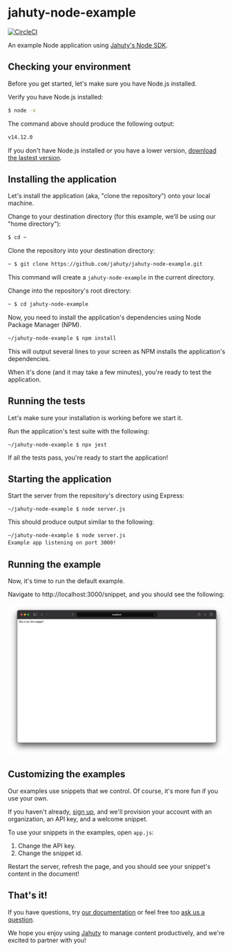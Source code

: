 # jahuty-node-example

[![CircleCI](https://circleci.com/gh/jahuty/jahuty-node-example.svg?style=svg)](https://circleci.com/gh/jahuty/jahuty-node-example)

An example Node application using [Jahuty's Node SDK](https://github.com/jahuty/jahuty-node).

## Checking your environment

Before you get started, let's make sure you have Node.js installed.

Verify you have Node.js installed:

```bash
$ node -v
```

The command above should produce the following output:

```bash
v14.12.0
```

If you don't have Node.js installed or you have a lower version, [download the lastest version](https://nodejs.org/en/download/).

## Installing the application

Let's install the application (aka, "clone the repository") onto your local machine.

Change to your destination directory (for this example, we'll be using our "home directory"):

```bash
$ cd ~
```

Clone the repository into your destination directory:

```bash
~ $ git clone https://github.com/jahuty/jahuty-node-example.git
```

This command will create a `jahuty-node-example` in the current directory.

Change into the repository's root directory:

```bash
~ $ cd jahuty-node-example
```

Now, you need to install the application's dependencies using Node Package Manager (NPM).

```bash
~/jahuty-node-example $ npm install
```

This will output several lines to your screen as NPM installs the application's dependencies.

When it's done (and it may take a few minutes), you're ready to test the application.

## Running the tests

Let's make sure your installation is working before we start it.

Run the application's test suite with the following:

```
~/jahuty-node-example $ npx jest
```

If all the tests pass, you're ready to start the application!

## Starting the application

Start the server from the repository's directory using Express:

```
~/jahuty-node-example $ node server.js
```

This should produce output similar to the following:

```bash
~/jahuty-node-example $ node server.js
Example app listening on port 3000!
```

## Running the example

Now, it's time to run the default example.

Navigate to http://localhost:3000/snippet, and you should see the following:

![Jahuty example](https://github.com/jahuty/jahuty-node-example/blob/master/example.png)

## Customizing the examples

Our examples use snippets that we control. Of course, it's more fun if you use your own.

If you haven't already, [sign up](https://app.jahuty.com/sign-up), and we'll provision your account with an organization, an API key, and a welcome snippet.

To use your snippets in the examples, open `app.js`:

1. Change the API key.
1. Change the snippet id.

Restart the server, refresh the page, and you should see your snippet's content in the document!

## That's it!

If you have questions, try [our documentation](https://docs.jahuty.com) or feel free too [ask us a question](https://www.jahuty.com/contact).

We hope you enjoy using [Jahuty](https://www.jahuty.com/) to manage content productively, and we're excited to partner with you!
